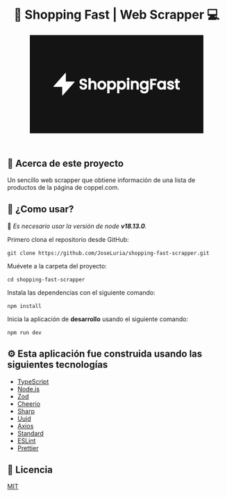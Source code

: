 <div align='center'>
  <h1>🤖 Shopping Fast | Web Scrapper 💻</h1>
  <img width='400px' style='margin-bottom: 1.5rem;' src='./public/shopping-fast.webp' />
</div>

## 📕 Acerca de este proyecto

Un sencillo web scrapper que obtiene información de una lista de productos de la página de coppel.com.

## 🚀 ¿Como usar?

🚨 _Es necesario usar la versión de node **v18.13.0**._

Primero clona el repositorio desde GitHub:

```shell
git clone https://github.com/JoseLuria/shopping-fast-scrapper.git
```

Muévete a la carpeta del proyecto:

```shell
cd shopping-fast-scrapper
```

Instala las dependencias con el siguiente comando:

```shell
npm install
```

Inicia la aplicación de **desarrollo** usando el siguiente comando:

```shell
npm run dev
```

## ⚙️ Esta aplicación fue construida usando las siguientes tecnologías

- [TypeScript](https://www.typescriptlang.org/)
- [Node.js](https://nodejs.org/es/)
- [Zod](https://zod.dev/)
- [Cheerio](https://www.npmjs.com/package/cheerio)
- [Sharp](https://www.npmjs.com/package/sharp)
- [Uuid](https://www.npmjs.com/package/uuid)
- [Axios](https://www.npmjs.com/package/axios)
- [Standard](https://standardjs.com/)
- [ESLint](https://www.npmjs.com/package/eslint)
- [Prettier](https://www.npmjs.com/package/prettier)

## 📄 Licencia

[MIT](https://opensource.org/licenses/MIT)
